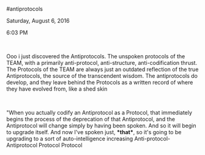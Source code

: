 \#antiprotocols

Saturday, August 6, 2016

6:03 PM

 

Ooo i just discovered the Antiprotocols. The unspoken protocols of the TEAM, with a primarily anti-protocol, anti-structure, anti-codification thrust. The Protocols of the TEAM are always just an outdated reflection of the true Antiprotocols, the source of the transcendent wisdom. The antiprotocols do develop, and they leave behind the Protocols as a written record of where they have evolved from, like a shed skin

 

"When you actually codify an Antiprotocol as a Protocol, that immediately begins the process of the deprecation of that Antiprotocol, and the Antiprotocol will change simply by having been spoken. And so it will begin to upgrade itself. And now I've spoken just, **​\*that\*​**, so it's going to be upgrading to a sort of auto-intelligence increasing Anti-protocol-Antiprotocol Protocol Protocol

 

